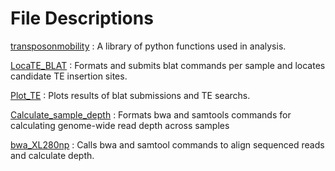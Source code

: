 # File Descriptions

[transposonmobility](https://github.com/magwenelab/Transposon-mobility/blob/main/SCRIPTS/transposonmobility.py) : A library of python functions used in analysis.

[LocaTE_BLAT](https://github.com/magwenelab/Transposon-mobility/blob/main/SCRIPTS/LocaTE_BLAT.ipynb) : Formats and submits blat commands per sample and locates candidate TE insertion sites.

[Plot_TE](https://github.com/magwenelab/Transposon-mobility/blob/main/SCRIPTS/Plot_TE.ipynb) : Plots results of blat submissions and TE searchs. 

[Calculate_sample_depth](https://github.com/magwenelab/Transposon-mobility/blob/main/SCRIPTS/Calculate_sample_depth.ipynb) : Formats bwa and samtools commands for calculating genome-wide read depth across samples

[bwa_XL280np](https://github.com/magwenelab/Transposon-mobility/blob/main/SCRIPTS/bwa_XL280np.sh) : Calls bwa and samtool commands to align sequenced reads and calculate depth.